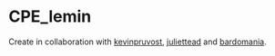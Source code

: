 # CPE_lemin

Create in collaboration with [kevinpruvost](https://github.com/kevinpruvost), [juliettead](https://github.com/hadrienm) and [bardomania](https://github.com/bardomania).
